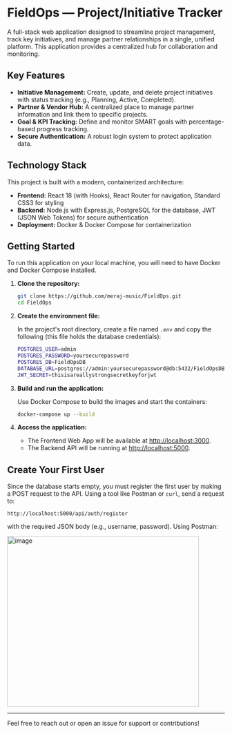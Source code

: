 # FieldOps — Project/Initiative Tracker

A full-stack web application designed to streamline project management, track key initiatives, and manage partner relationships in a single, unified platform. This application provides a centralized hub for collaboration and monitoring.

## Key Features

- **Initiative Management:** Create, update, and delete project initiatives with status tracking (e.g., Planning, Active, Completed).
- **Partner & Vendor Hub:** A centralized place to manage partner information and link them to specific projects.
- **Goal & KPI Tracking:** Define and monitor SMART goals with percentage-based progress tracking.
- **Secure Authentication:** A robust login system to protect application data.

## Technology Stack

This project is built with a modern, containerized architecture:

- **Frontend:** React 18 (with Hooks), React Router for navigation, Standard CSS3 for styling
- **Backend:** Node.js with Express.js, PostgreSQL for the database, JWT (JSON Web Tokens) for secure authentication
- **Deployment:** Docker & Docker Compose for containerization

## Getting Started

To run this application on your local machine, you will need to have Docker and Docker Compose installed.

1. **Clone the repository:**

   ```bash
   git clone https://github.com/meraj-music/FieldOps.git
   cd FieldOps
   ```

2. **Create the environment file:**

   In the project's root directory, create a file named `.env` and copy the following (this file holds the database credentials):

   ```bash
   POSTGRES_USER=admin
   POSTGRES_PASSWORD=yoursecurepassword
   POSTGRES_DB=FieldOpsDB
   DATABASE_URL=postgres://admin:yoursecurepassword@db:5432/FieldOpsDB
   JWT_SECRET=thisisareallystrongsecretkeyforjwt
   ```
   
4. **Build and run the application:**

   Use Docker Compose to build the images and start the containers:

   ```bash
   docker-compose up --build
   ```

5. **Access the application:**

   - The Frontend Web App will be available at [http://localhost:3000](http://localhost:3000).
   - The Backend API will be running at [http://localhost:5000](http://localhost:5000).

## Create Your First User

Since the database starts empty, you must register the first user by making a POST request to the API. Using a tool like Postman or `curl`, send a request to:

```
http://localhost:5000/api/auth/register
```

with the required JSON body (e.g., username, password). Using Postman:

<img width="444" height="396" alt="image" src="https://github.com/user-attachments/assets/285497ce-63a7-4c0c-9f42-95b3b617e540" />


---

Feel free to reach out or open an issue for support or contributions!
